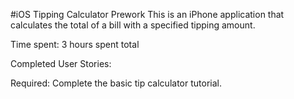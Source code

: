 #iOS Tipping Calculator Prework
This is an iPhone application that calculates the total of a bill with a specified tipping amount.

Time spent: 3 hours spent total

Completed User Stories:

 Required: Complete the basic tip calculator tutorial.
